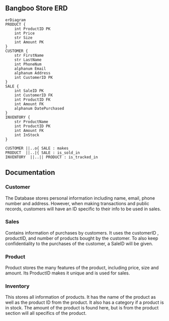 ## Bangboo Store ERD

``` mermaid
erDiagram
PRODUCT {
    int ProductID PK
    int Price
    str Size
    int Amount PK
}
CUSTOMER {
    str FirstName
    str LastName
    int PhoneNum
    alphanum Email
    alphanum Address 
    int CustomerID PK
}
SALE {
    int SaleID PK
    int CustomerID FK
    int ProductID FK
    int Amount FK
    alphanum DatePurchased
}
INVENTORY {
    str ProductName
    int ProductID PK
    int Amount FK
    int InStock
}

CUSTOMER ||..o{ SALE : makes
PRODUCT  ||..|{ SALE : is_sold_in
INVENTORY  ||..|| PRODUCT : is_tracked_in

```

## Documentation
### Customer
The Database stores personal information including name, email, phone number and address. However, when making transactions and public records, customers will have an ID specific to their info to be used in sales.

### Sales
Contains information of purchases by customers. It uses the customerID , productID, and number of products bought by the customer. To also keep confidentiality to the purchases of the customer, a SaleID will be given.

### Product
Product stores the many features of the product, including price, size and amount. Its ProductID makes it unique and is used for sales. 

### Inventory
This stores all information of products. It has the name of the product as well as the product ID from the product. It also has a category if a product is in stock. The amount of the product is found here, but is from the product section will all specifics of the product.
